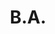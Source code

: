 ---
title: B.A.
date: 
draft: false

# descripcion
description : Aro de plata pasante

materials: Plata 925

color: Plateado

dimensions: 0,9cm x 1,2cm

code: 01-20-0435

type: "Aros"

categories: []

price: $1.600,00

# Images
# first image will be shown in the product page
images:
  # - image: "images/path_to_image"
  # La ubicacion de las imagenes es imagenes/Aros/Aros.Solo Plata/01-20-0435-b.a.
  - image: "./images/aros/solo_plata/01-20-0435-corazon-contorno-chico_a.JPG"
  - image: "./images/aros/solo_plata/01-20-0435-corazon-contorno-chico_b.JPG"
---